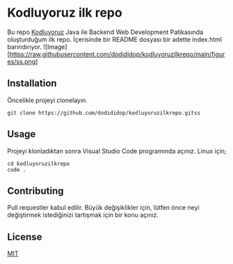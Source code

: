 # Kodluyoruz ilk repo
Bu repo [Kodluyoruz](https://www.kodluyoruz.org/) Java ile Backend Web Development Patikasında oluşturduğum ilk repo. İçerisinde bir README dosyası bir adette index.html barındırıyor.
![Image][https://raw.githubusercontent.com/dodididop/kodluyoruzilkrepo/main/figures/ss.png]
## Installation
Öncelikle projeyi clonelayın.
```
git clone https://github.com/dodididop/kodluyoruzilkrepo.gitss
```
## Usage
Projeyi klonladıktan sonra Visual Studio Code programında açınız.
Linux için;
```
cd kodluyoruzilkrepo
code .
```
## Contributing
Pull requestler kabul edilir. Büyük değişiklikler için, lütfen önce neyi değiştirmek istediğinizi tartışmak için bir konu açınız. 
## License  
[MIT](https://choosealicense.com/licenses/mit/)
